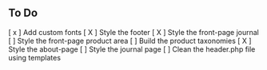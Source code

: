 ## To Do

[ x ] Add custom fonts
[ X ] Style the footer
[ X ] Style the front-page journal
[ ] Style the front-page product area
[ ] Build the product taxonomies
[ X ] Style the about-page
[ ] Style the journal page
[ ] Clean the header.php file using templates
